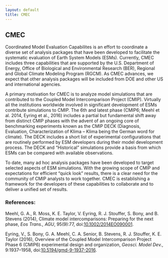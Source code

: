 ```yaml
---
layout: default
title: CMEC
---
```


<h2>CMEC</h2>
Coordinated Model Evaluation Capabilites is an effort to coordinate a diverse set of analysis packages that have been developed to facilitate the systematic evaluation of Earth System Models (ESMs).  Currently, CMEC includes three capabilities that are supported by the U.S. Department of Energy, Office of Biological and Environmental Research (BER), Regional and Global Climate Modeling Program (RGCM).  As CMEC advances, we expect that other analysis packages will be included from DOE and other US and international agencies.      
 
A primary motivation for CMEC is to analyze model simulations that are contributed to the Coupled Model Intercomparison Project (CMIP).  Virtually all the institutions worldwide involved in significant development of ESMs contribute simulations to CMIP.  The 6th and latest phase (CMIP6; Meehl et al. 2014, Eyring et al., 2016) includes a partial but fundamental shift away from distinct CMIP phases with the advent of an ongoing core of benchmarking experiments known as the CMIP DECK (Diagnosis, Evaluation, Characterization of Klima – Klima being the German word for climate).   The DECK includes a short list of experimental configurations that are routinely performed by ESM developers during their model development process.   The DECK and “Historical” simulations provide a basis from which ESMs can be compared with available observations.
 
To date, many ad hoc analysis packages have been developed to target selected aspects of ESM simulations.  With the growing scope of CMIP and expectations for efficient “quick look” results, there is a clear need for the community of CMIP analysts to work together.  CMEC is establishing a framework for the developers of these capabilities to collaborate and to deliver a unified set of results.   

### References:

<div id="bib">

<p>Meehl, G. A., R. Moss, K. E. Taylor, V. Eyring, R. J. Stouffer, S. Bony, and B. Stevens (2014), Climate model intercomparisons: Preparing for the next phase, <i>Eos Trans., AGU</i>, 95(9):77, doi:<a target="_blank" href="https://dx.doi.org/10.1002/2014EO090001">10.1002/2014EO090001</a>.</p>

<p>Eyring, V., S. Bony, G. A. Meehl, C. A. Senior, B. Stevens, R. J. Stouffer, K. E. Taylor (2016), Overview of the Coupled Model Intercomparison Project Phase 6 (CMIP6) experimental design and organization, <i>Geosci. Model Dev.</i>, 9:1937&ndash;1958, doi:<a target="_blank" href="https://dx.doi.org/10.5194/gmd-9-1937-2016">10.5194/gmd-9-1937-2016</a>.</p>

</div>
